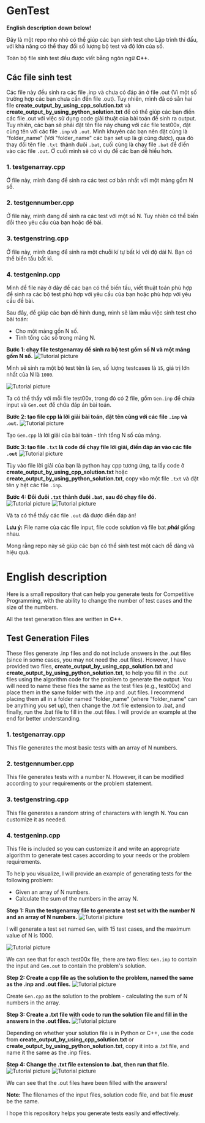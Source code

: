 # GenTest

**English description down below!**

Đây là một repo nho nhỏ có thể giúp các bạn sinh test cho Lập trình thi đấu, với khả năng có thể thay đổi số lượng bộ test và độ lớn của số.

Toàn bộ file sinh test đều được viết bằng ngôn ngữ **C++**.

## Các file sinh test

Các file này đều sinh ra các file .inp và chưa có đáp án ở file .out (Vì một số trường hợp các bạn chưa cần đến file .out). Tuy nhiên, mình đã có sẵn hai file **create_output_by_using_cpp_solution.txt** và **create_output_by_using_python_solution.txt** để có thể giúp các bạn điền các file .out với việc sử dụng code giải thuật của bài toán để sinh ra output. Tuy nhiên, các bạn sẽ phải đặt tên file này chung với các file test00x, đặt cùng tên với các file `.inp` và `.out`. Mình khuyên các bạn nên đặt cùng là "folder_name" (Với "folder_name" các bạn set up là gì cũng được), qua đó thay đổi tên file `.txt `thành đuôi `.bat`, cuối cùng là chạy file `.bat` để điền vào các file `.out`. Ở cuối mình sẽ có ví dụ để các bạn dễ hiểu hơn.

### 1. testgenarray.cpp

Ở file này, mình đang để sinh ra các test cơ bản nhất với một mảng gồm N số.

### 2. testgennumber.cpp

Ở file này, mình đang để sinh ra các test với một số N. Tuy nhiên có thể biến đổi theo yêu cầu của bạn hoặc đề bài.

### 3. testgenstring.cpp

Ở file này, mình đang để sinh ra một chuỗi kí tự bất kì với độ dài N. Bạn có thể biến tấu bất kì.

### 4. testgeninp.cpp

Mình để file này ở đây để các bạn có thể biến tấu, viết thuật toán phù hợp để sinh ra các bộ test phù hợp với yêu cầu của bạn hoặc phù hợp với yêu cầu đề bài.

Sau đây, để giúp các bạn dễ hình dung, mình sẽ làm mẫu việc sinh test cho bài toán:

- Cho một mảng gồn N số.
- Tính tổng các số trong mảng N.


**Bước 1: chạy file testgenarray để sinh ra bộ test gồm số N và một mảng gồm N số.**
![Tutorial picture](.tutorial/g1.png)

Mình sẽ sinh ra một bộ test tên là `Gen`, số lượng testcases là `15`, giá trị lớn nhất của N là `1000`.

![Tutorial picture](.tutorial/g2.png)

Ta có thể thấy với mỗi file test00x, trong đó có 2 file, gồm `Gen.inp` để chứa input và `Gen.out` để chứa đáp án bài toán.

**Bước 2: tạo file cpp là lời giải bài toán, đặt tên cùng với các file `.inp` và .`out`.**
![Tutorial picture](.tutorial/g3.png)

Tạo `Gen.cpp` là lời giải của bài toán - tính tổng N số của mảng.

**Bước 3: tạo file `.txt` là code để chạy file lời giải, điền đáp án vào các file `.out`**
![Tutorial picture](.tutorial/g4.png)

Tùy vào file lời giải của bạn là python hay cpp tương ứng, ta lấy code ở **create_output_by_using_cpp_solution.txt** hoặc **create_output_by_using_python_solution.txt**, copy vào một file `.txt` và đặt tên y hệt các file `.inp`.

**Bước 4: Đổi đuôi `.txt` thành đuôi `.bat`, sau đó chạy file đó.**
![Tutorial picture](.tutorial/g5.png)
![Tutorial picture](.tutorial/g6.png)

Và ta có thể thấy các file `.out` đã được điền đáp án!

**Lưu ý:** File name của các file input, file code solution và file bat ***phải*** giống nhau.

Mong rằng repo này sẽ giúp các bạn có thể sinh test một cách dễ dàng và hiệu quả.

# English description

Here is a small repository that can help you generate tests for Competitive Programming, with the ability to change the number of test cases and the size of the numbers.

All the test generation files are written in **C++**.

## Test Generation Files

These files generate .inp files and do not include answers in the .out files (since in some cases, you may not need the .out files). However, I have provided two files, **create_output_by_using_cpp_solution.txt** and **create_output_by_using_python_solution.txt**, to help you fill in the .out files using the algorithm code for the problem to generate the output. You will need to name these files the same as the test files (e.g., test00x) and place them in the same folder with the .inp and .out files. I recommend placing them all in a folder named "folder_name" (where "folder_name" can be anything you set up), then change the .txt file extension to .bat, and finally, run the .bat file to fill in the .out files. I will provide an example at the end for better understanding.

### 1. testgenarray.cpp

This file generates the most basic tests with an array of N numbers.

### 2. testgennumber.cpp

This file generates tests with a number N. However, it can be modified according to your requirements or the problem statement.

### 3. testgenstring.cpp

This file generates a random string of characters with length N. You can customize it as needed.

### 4. testgeninp.cpp

This file is included so you can customize it and write an appropriate algorithm to generate test cases according to your needs or the problem requirements.

To help you visualize, I will provide an example of generating tests for the following problem:

- Given an array of N numbers.
- Calculate the sum of the numbers in the array N.

**Step 1: Run the testgenarray file to generate a test set with the number N and an array of N numbers.**
![Tutorial picture](.tutorial/g1.png)

I will generate a test set named `Gen`, with 15 test cases, and the maximum value of N is 1000.

![Tutorial picture](.tutorial/g2.png)

We can see that for each test00x file, there are two files: `Gen.inp` to contain the input and `Gen.out` to contain the problem's solution.

**Step 2: Create a cpp file as the solution to the problem, named the same as the .inp and .out files.**
![Tutorial picture](.tutorial/g3.png)

Create `Gen.cpp` as the solution to the problem - calculating the sum of N numbers in the array.

**Step 3: Create a .txt file with code to run the solution file and fill in the answers in the .out files.**
![Tutorial picture](.tutorial/g4.png)

Depending on whether your solution file is in Python or C++, use the code from **create_output_by_using_cpp_solution.txt** or **create_output_by_using_python_solution.txt**, copy it into a .txt file, and name it the same as the .inp files.

**Step 4: Change the .txt file extension to .bat, then run that file.**
![Tutorial picture](.tutorial/g5.png)
![Tutorial picture](.tutorial/g6.png)

We can see that the .out files have been filled with the answers!

**Note:** The filenames of the input files, solution code file, and bat file ***must*** be the same.

I hope this repository helps you generate tests easily and effectively.
